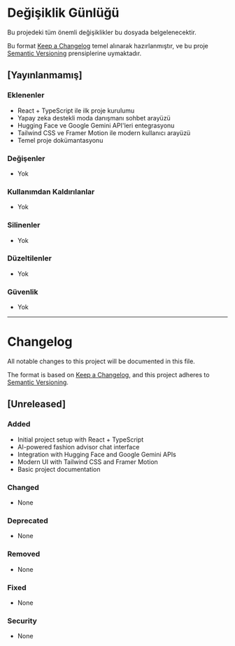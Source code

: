 # Değişiklik Günlüğü

Bu projedeki tüm önemli değişiklikler bu dosyada belgelenecektir.

Bu format [Keep a Changelog](https://keepachangelog.com/en/1.0.0/) temel alınarak hazırlanmıştır,
ve bu proje [Semantic Versioning](https://semver.org/spec/v2.0.0.html) prensiplerine uymaktadır.

## [Yayınlanmamış]

### Eklenenler
- React + TypeScript ile ilk proje kurulumu
- Yapay zeka destekli moda danışmanı sohbet arayüzü
- Hugging Face ve Google Gemini API'leri entegrasyonu
- Tailwind CSS ve Framer Motion ile modern kullanıcı arayüzü
- Temel proje dokümantasyonu

### Değişenler
- Yok

### Kullanımdan Kaldırılanlar
- Yok

### Silinenler
- Yok

### Düzeltilenler
- Yok

### Güvenlik
- Yok

---

# Changelog

All notable changes to this project will be documented in this file.

The format is based on [Keep a Changelog](https://keepachangelog.com/en/1.0.0/),
and this project adheres to [Semantic Versioning](https://semver.org/spec/v2.0.0.html).

## [Unreleased]

### Added
- Initial project setup with React + TypeScript
- AI-powered fashion advisor chat interface
- Integration with Hugging Face and Google Gemini APIs
- Modern UI with Tailwind CSS and Framer Motion
- Basic project documentation

### Changed
- None

### Deprecated
- None

### Removed
- None

### Fixed
- None

### Security
- None